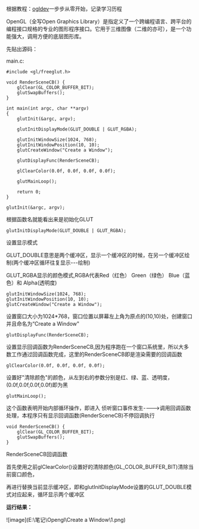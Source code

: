 根据教程：[ogldev](http://ogldev.atspace.co.uk/index.html)一步步从零开始，记录学习历程

OpenGL（全写Open Graphics Library）是指定义了一个跨编程语言、跨平台的编程接口规格的专业的图形程序接口。它用于三维图像（二维的亦可），是一个功能强大，调用方便的底层图形库。

先贴出源码：

main.c:

```
#include <gl/freeglut.h>

void RenderSceneCB() {
	glClear(GL_COLOR_BUFFER_BIT);
	glutSwapBuffers();
}

int main(int argc, char **argv)
{
	glutInit(&argc, argv);

	glutInitDisplayMode(GLUT_DOUBLE | GLUT_RGBA);

	glutInitWindowSize(1024, 768);
	glutInitWindowPosition(10, 10);
	glutCreateWindow("Create a Window");

	glutDisplayFunc(RenderSceneCB);

	glClearColor(0.0f, 0.0f, 0.0f, 0.0f);

	glutMainLoop();

	return 0;
}
```


```
glutInit(&argc, argv);
```
根据函数名就能看出来是初始化GLUT


```
glutInitDisplayMode(GLUT_DOUBLE | GLUT_RGBA);
```
设置显示模式

GLUT_DOUBLE意思是两个缓冲区，显示一个缓冲区的时候，在另一个缓冲区绘制(两个缓冲区循环往复显示---绘制)

GLUT_RGBA显示的颜色模式,RGBA代表Red（红色） Green（绿色） Blue（蓝色）和 Alpha(透明度)


```
glutInitWindowSize(1024, 768);
glutInitWindowPosition(10, 10);
glutCreateWindow("Create a Window");
```
设置窗口大小为1024*768，窗口位置以屏幕左上角为原点的(10,10)处，创建窗口并且命名为“Create a Window"

```
glutDisplayFunc(RenderSceneCB);
```
设置显示回调函数为RenderSceneCB,因为程序跑在一个窗口系统里，所以大多数工作通过回调函数完成，这里的RenderSceneCB即是渲染需要的回调函数


```
glClearColor(0.0f, 0.0f, 0.0f, 0.0f);
```
设置好"清除颜色"的颜色，从左到右的参数分别是红、绿、蓝、透明度，(0.0f,0.0f,0.0f,0.0f)即为黑


```
glutMainLoop();
```
这个函数表明开始内部循环操作，即进入 侦听窗口事件发生---->调用回调函数处理，本程序只有显示回调函数(RenderSceneCB)不停回调执行

```
void RenderSceneCB() {
	glClear(GL_COLOR_BUFFER_BIT);
	glutSwapBuffers();
}
```
RenderSceneCB回调函数

首先使用之前glClearColor()设置好的清除颜色(GL_COLOR_BUFFER_BIT)清除当前窗口颜色，

再进行替换当前显示缓冲区，即和glutInitDisplayMode设置的GLUT_DOUBLE模式对应起来，循环显示两个缓冲区


**运行结果：**

![image](E:\笔记\Opengl\Create a Window\1.png)